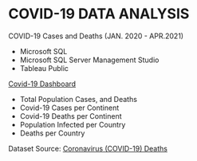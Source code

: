 # COVID-19 DATA ANALYSIS

COVID-19 Cases and Deaths (JAN. 2020 - APR.2021)

* Microsoft SQL 
* Microsoft SQL Server Management Studio
* Tableau Public

[Covid-19 Dashboard](https://public.tableau.com/views/Covid-19Dashboard_17378699911570/Dashboard1?:language=en-US&:sid=&:redirect=auth&:display_count=n&:origin=viz_share_link)

* Total Population Cases, and Deaths
* Covid-19 Cases per Continent
* Covid-19 Deaths per Continent
* Population Infected per Country
* Deaths per Country

Dataset Source: [Coronavirus (COVID-19) Deaths](https://ourworldindata.org/covid-deaths)

